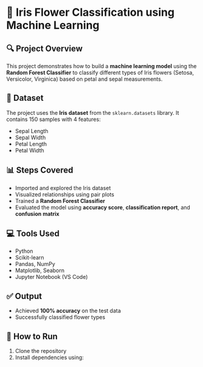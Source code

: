 # 🌸 Iris Flower Classification using Machine Learning

## 🔍 Project Overview
This project demonstrates how to build a **machine learning model** using the **Random Forest Classifier** to classify different types of Iris flowers (Setosa, Versicolor, Virginica) based on petal and sepal measurements.

## 📁 Dataset
The project uses the **Iris dataset** from the `sklearn.datasets` library. It contains 150 samples with 4 features:
- Sepal Length
- Sepal Width
- Petal Length
- Petal Width

## 📊 Steps Covered
- Imported and explored the Iris dataset
- Visualized relationships using pair plots
- Trained a **Random Forest Classifier**
- Evaluated the model using **accuracy score**, **classification report**, and **confusion matrix**

## 💻 Tools Used
- Python
- Scikit-learn
- Pandas, NumPy
- Matplotlib, Seaborn
- Jupyter Notebook (VS Code)

## ✅ Output
- Achieved **100% accuracy** on the test data
- Successfully classified flower types

## 📂 How to Run
1. Clone the repository
2. Install dependencies using:

